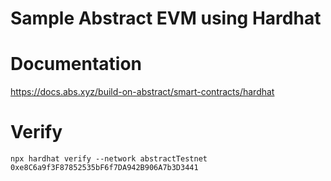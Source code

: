 # Sample Abstract EVM using Hardhat

# Documentation
https://docs.abs.xyz/build-on-abstract/smart-contracts/hardhat


# Verify
```
npx hardhat verify --network abstractTestnet 0xe8C6a9f3F87852535bF6f7DA942B906A7b3D3441
```
